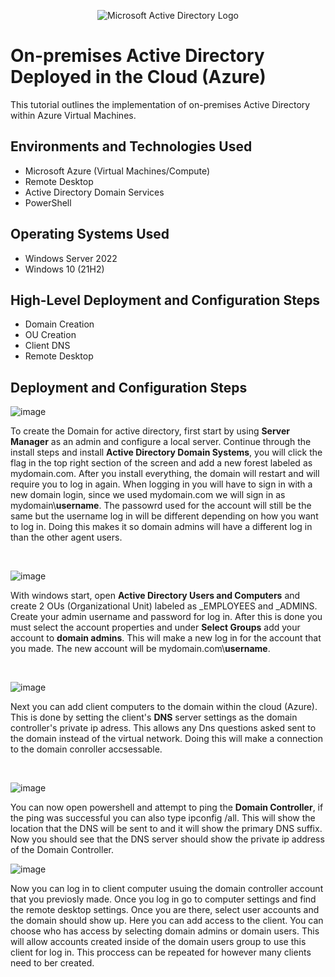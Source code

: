 <p align="center">
<img src="https://i.imgur.com/pU5A58S.png" alt="Microsoft Active Directory Logo"/>
</p>

<h1>On-premises Active Directory Deployed in the Cloud (Azure)</h1>
This tutorial outlines the implementation of on-premises Active Directory within Azure Virtual Machines.<br />



<h2>Environments and Technologies Used</h2>

- Microsoft Azure (Virtual Machines/Compute)
- Remote Desktop
- Active Directory Domain Services
- PowerShell

<h2>Operating Systems Used </h2>

- Windows Server 2022
- Windows 10 (21H2)

<h2>High-Level Deployment and Configuration Steps</h2>

- Domain Creation
- OU Creation
- Client DNS
- Remote Desktop

<h2>Deployment and Configuration Steps</h2>

<p>
  
![image](https://github.com/user-attachments/assets/fe5d9b49-7d98-42eb-b3eb-8b344c000da5)


</p>
<p>
To create the Domain for active directory, first start by using <b/>Server Manager</b> as an admin and configure a local server. Continue through the install steps and install <b/>Active Directory Domain Systems</b>, you will click the flag in the top right section of the screen and add a new forest labeled as mydomain.com. After you install everything, the domain will restart and will require you to log in again. When logging in you will have to sign in with a new domain login, since we used mydomain.com we will sign in as mydomain\<b/>username</b>. The passowrd used for the account will still be the same but the username log in will be different depending on how you want to log in. Doing this makes it so domain admins will have a different log in than the other agent users.
</p>
<br />


<p>
  
![image](https://github.com/user-attachments/assets/1976e8d4-e8f7-44a0-8d8d-75eeb6c1f5ef)

</p>
<p>
With windows start, open <b/> Active Directory Users and Computers</b> and create 2 OUs (Organizational Unit) labeled as _EMPLOYEES and _ADMINS. Create your admin username and password for log in. After this is done you must select the account properties and under <b/>Select Groups</b> add your account to <b/>domain admins</b>. This will make a new log in for the account that you made. The new account will be mydomain.com\<b/>username</b>.  
</p>
<br />

<p>
  
![image](https://github.com/user-attachments/assets/4c4955fa-acf2-4f40-a55a-9a7bf9c205d5)

</p>
<p>
Next you can add client computers to the domain within the cloud (Azure). This is done by setting the client's <b/>DNS</b> server settings as the domain controller's private ip adress. This allows any Dns questions asked sent to the domain instead of the virtual network. Doing this will make a connection to the domain conroller accsessable. 
</p>
<br />



<p> 
  
![image](https://github.com/user-attachments/assets/01cb5be8-aee0-42e4-a524-166755cdbd1d)



</p>
<p> 
You can now open powershell and attempt to ping the <b/>Domain Controller</b>, if the ping was successful you can also type ipconfig /all. This will show the location that the DNS will be sent to and it will show the primary DNS suffix. Now you should see that the DNS server should show the private ip address of the Domain Controller.  </p>

<p>
  
![image](https://github.com/user-attachments/assets/59273899-6c23-4776-99ed-95740bd8dd9c)


</p>
<p>
Now you can log in to client computer usuing the domain controller account that you previosly made. Once you log in go to computer settings and find the remote desktop settings. Once you are there, select user accounts and the domain should show up. Here you can add access to the client. You can choose who has access by selecting domain admins or domain users. This will allow accounts created inside of the domain users group to use this client for log in. This proccess can be repeated for however many clients need to ber created. 
</p>
<br />
